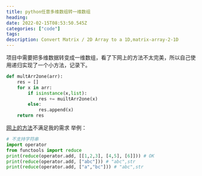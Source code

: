 ```yaml
---
title: python任意多维数组转一维数组
heading: 
date: 2022-02-15T08:53:50.545Z
categories: ["code"]
tags: 
description: Convert Matrix / 2D Array to a 1D,matrix-array-2-1D
---
```


项目中需要把多维数据转变成一维数组，看了下网上的方法不太完美，所以自己使用递归实现了一个小方法，记录下。

```python
def multArr2one(arr):
	res = []
	for x in arr:
		if isinstance(x,list):
			res += muiltArr2one(x)
		else:
			res.append(x)
	return res
```

[网上的方法](https://leejason.blog.csdn.net/article/details/106928360)不满足我的需求
举例：
```python
# 不支持字符串
import operator
from functools import reduce
print(reduce(operator.add, [[1,2,3], [4,5], [6]])) # OK
print(reduce(operator.add, ["abc"])) # "abc",str
print(reduce(operator.add, ["a","bc"])) # "abc",str

```


